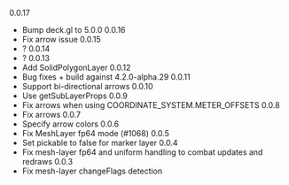 0.0.17
- Bump deck.gl to 5.0.0
0.0.16
- Fix arrow issue
0.0.15
- ?
0.0.14
- ?
0.0.13
- Add SolidPolygonLayer
0.0.12
- Bug fixes + build against 4.2.0-alpha.29
0.0.11
- Support bi-directional arrows
0.0.10
- Use getSubLayerProps
0.0.9
- Fix arrows when using COORDINATE_SYSTEM.METER_OFFSETS
0.0.8
- Fix arrows
0.0.7
- Specify arrow colors
0.0.6
- Fix MeshLayer fp64 mode (#1068)
0.0.5
- Set pickable to false for marker layer
0.0.4
- Fix mesh-layer fp64 and uniform handling to combat updates and redraws
0.0.3
- Fix mesh-layer changeFlags detection
